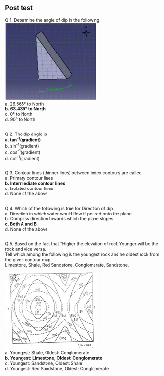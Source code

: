 ## Post test
Q 1. Determine the angle of dip in the following.<br>
  <img src="images/dip20.png" height="253" width="300"><br>
a. 26.565° to North<br>
<b>b. 63.435° to North</b><br>
c. 0° to North<br>
d. 90° to North<br><br>

Q 2. The dip angle is<br>
<b>a. tan<sup>-1</sup>(gradient)</b><br>
b. sin<sup>-1</sup>(gradient)<br>
c. cos<sup>-1</sup>(gradient)<br>
d. cot<sup>-1</sup>(gradient)<br><br>

Q 3. Contour lines (thinner lines) between index contours are called<br>
a. Primary contour lines<br>
<b>b. Intermediate contour lines</b><br>
c. Isolated contour lines<br>
d. None of the above<br><br>

Q 4. Which of the following is true for Direction of dip<br>
a. Direction in which water would flow if poured onto the plane<br>
b. Compass direction towards which the plane slopes<br>
<b>c. Both A and B</b><br>
d. None of the above<br><br>

Q 5. Based on the fact that “Higher the elevation of rock Younger will be the rock and vice versa.  
Tell which among the following is the youngest rock and he oldest rock from the given contour map.  
Limestone, Shale, Red Sandstone, Conglomerate, Sandstone.

<img src="images/qn5.png" height="253" width="300"><br>
a. Youngest: Shale, Oldest: Conglomerate  
<b>b. Youngest: Limestone, Oldest: Conglomerate</b>  
c. Youngest: Sandstone, Oldest: Shale  
d. Youngest: Red Sandstone, Oldest: Conglomerate  
